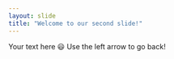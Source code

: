 ```yaml
---
layout: slide
title: "Welcome to our second slide!"
---
```

Your text here 😃
Use the left arrow to go back!
